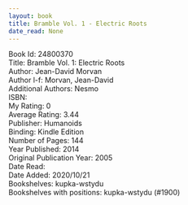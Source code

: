 ```yaml
---
layout: book
title: Bramble Vol. 1 - Electric Roots
date_read: None
---
```


Book Id: 24800370<br />
Title: Bramble Vol. 1: Electric Roots<br />
Author: Jean-David Morvan<br />
Author l-f: Morvan, Jean-David<br />
Additional Authors: Nesmo<br />
ISBN: <br />
My Rating: 0<br />
Average Rating: 3.44<br />
Publisher: Humanoids<br />
Binding: Kindle Edition<br />
Number of Pages: 144<br />
Year Published: 2014<br />
Original Publication Year: 2005<br />
Date Read: <br />
Date Added: 2020/10/21<br />
Bookshelves: kupka-wstydu<br />
Bookshelves with positions: kupka-wstydu (#1900)<br />

